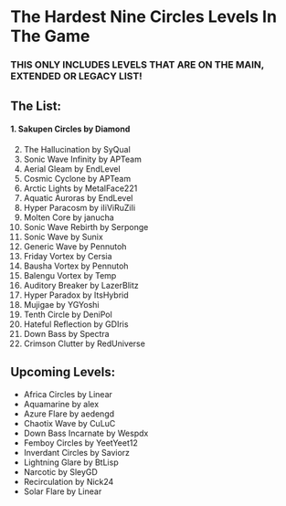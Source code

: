 # The Hardest Nine Circles Levels In The Game
### **THIS ONLY INCLUDES LEVELS THAT ARE ON THE MAIN, EXTENDED OR LEGACY LIST!**

## The List:

#### 1. Sakupen Circles by Diamond
2. The Hallucination by SyQual
3. Sonic Wave Infinity by APTeam
4. Aerial Gleam by EndLevel
5. Cosmic Cyclone by APTeam
6. Arctic Lights by MetalFace221
7. Aquatic Auroras by EndLevel
8. Hyper Paracosm by iIiViRuZiIi
9. Molten Core by janucha
10. Sonic Wave Rebirth by Serponge
11. Sonic Wave by Sunix
12. Generic Wave by Pennutoh
13. Friday Vortex by Cersia
14. Bausha Vortex by Pennutoh
15. Balengu Vortex by Temp
16. Auditory Breaker by LazerBlitz
17. Hyper Paradox by ItsHybrid
18. Mujigae by YGYoshi
19. Tenth Circle by DeniPol
20. Hateful Reflection by GDIris
21. Down Bass by Spectra
22. Crimson Clutter by RedUniverse

## Upcoming Levels:

- Africa Circles by Linear
- Aquamarine by alex
- Azure Flare by aedengd
- Chaotix Wave by CuLuC
- Down Bass Incarnate by Wespdx
- Femboy Circles by YeetYeet12
- Inverdant Circles by Saviorz
- Lightning Glare by BtLisp
- Narcotic by SleyGD
- Recirculation by Nick24
- Solar Flare by Linear
